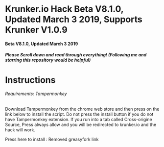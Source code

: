 # Krunker.io Hack Beta V8.1.0, Updated March 3 2019, Supports Krunker V1.0.9

#### Beta V8.1.0, Updated March 3 2019

##### Please Scroll down and read through everything! (Following me and starring this repository would be helpful)

# Instructions

###### Requirements: Tampermonkey
Download Tampermonkey from the chrome web store and then press on the link below to install the script.
Do not press the install button if you do not have Tampermonkey extension.
If you run into a tab called Cross-origine Source, Press always allow and you will be redirected to krunker.io and the hack will work.

Press here to install : Removed greasyfork link